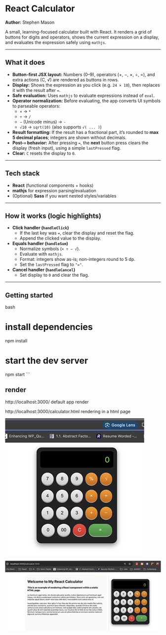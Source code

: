 # React Calculator

**Author:** Stephen Mason

A small, learning-focused calculator built with React. It renders a grid of buttons for digits and operators, shows the current expression on a display, and evaluates the expression safely using `mathjs`.

---

## What it does

- **Button-first JSX layout:** Numbers (0–9), operators (+, −, ×, ÷, =), and extra actions (C, √) are rendered as buttons in rows.
- **Display:** Shows the expression as you click (e.g. `24 × 10`), then replaces it with the result after `=`.
- **Safe evaluation:** Uses `mathjs` to evaluate expressions instead of `eval`.
- **Operator normalization:** Before evaluating, the app converts UI symbols to parseable operators:
  - `×` → `*`
  - `÷` → `/`
  - `−` (Unicode minus) → `-`
  - `√10` → `sqrt(10)` (also supports `√( ... )`)
- **Result formatting:** If the result has a fractional part, it’s rounded to **max 5 decimal places**; integers are shown without decimals.
- **Post-`=` behavior:** After pressing `=`, the **next** button press clears the display (fresh input), using a simple `lastPressed` flag.
- **Clear:** `C` resets the display to `0`.

---

## Tech stack

- **React** (functional components + hooks)
- **mathjs** for expression parsing/evaluation
- (Optional) **Sass** if you want nested styles/variables

---

## How it works (logic highlights)

- **Click handler (`handleClick`)**
  - If the last key was `=`, clear the display and reset the flag.
  - Append the clicked value to the display.
- **Equals handler (`handleSum`)**
  - Normalize symbols (`× ÷ − √`).
  - Evaluate with `mathjs`.
  - Format: integers show as-is; non-integers round to 5 dp.
  - Set the `lastPressed` flag to `"="`.
- **Cancel handler (`handleCancel`)**
  - Set display to `0` and clear the flag.

---
 
 

## Getting started

bash
# install dependencies
npm install

# start the dev server
npm start ```

## render

http://localhost:3000/ 
default app render

http://localhost:3000/calculator.html 
rendering in a html page 

![Calculator Screenshot](screens/react-app.png)

![HTML Calculator Screenshot](screens/react-app-html.png)


